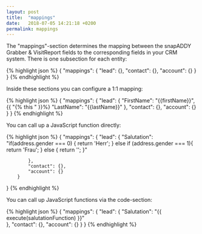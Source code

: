 ```yaml
---
layout: post
title:  "mappings"
date:   2018-07-05 14:21:18 +0200
permalink: mappings
---
```


The "mappings"-section determines the mapping between the snapADDY Grabber & VisitReport fields to the corresponding fields in your CRM system.
There is one subsection for each entity:

{% highlight json %}
{
      "mappings": {
            "lead": {},
            "contact": {},
            "account": {}
        }
}
{% endhighlight %}

Inside these sections you can configure a 1:1 mapping:

{% highlight json %}
{
      "mappings": {
            "lead": {
                    "FirstName": "\{\{firstName\}\}", {{ "{% this " }}%}
                    "LastName": "{{lastName}}"
            },
            "contact": {},
            "account": {}
        }
}
{% endhighlight %}

You can call up a JavaScript function directly:

{% highlight json %}
{
      "mappings": {
            "lead": {
                    "Salutation": "if(address.gender === 0) { return 'Herr'; } else if (address.gender === 1){ return 'Frau'; } else { return ''; }"
                   
            },
            "contact": {},
            "account": {}
        }
}
{% endhighlight %}

You can call up JavaScript functions via the code-section:

{% highlight json %}
{
      "mappings": {
            "lead": {
                    "Salutation": "{{ execute(salutationFunction) }}"    
            },
            "contact": {},
            "account": {}
        }
}
{% endhighlight %}

